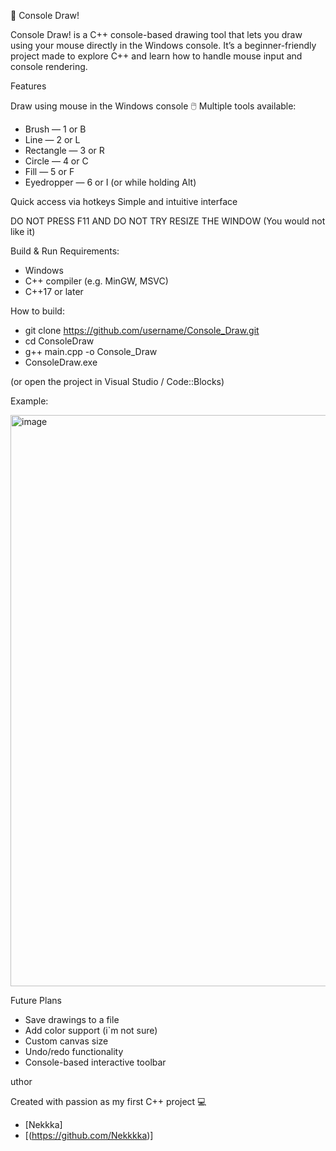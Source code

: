 🎨 Console Draw!

Console Draw! is a C++ console-based drawing tool that lets you draw using your mouse directly in the Windows console.
It’s a beginner-friendly project made to explore C++ and learn how to handle mouse input and console rendering.

  Features

Draw using mouse in the Windows console 🖱️
Multiple tools available:

-  Brush — 1 or B 
-  Line — 2 or L
-  Rectangle — 3 or R
-  Circle — 4 or C
-  Fill — 5 or F
-  Eyedropper — 6 or I (or while holding Alt)

Quick access via hotkeys
Simple and intuitive interface

DO NOT PRESS F11 AND DO NOT TRY RESIZE THE WINDOW (You would not like it)

Build & Run
Requirements:

- Windows
- C++ compiler (e.g. MinGW, MSVC)
- C++17 or later

How to build:
- git clone https://github.com/username/Console_Draw.git
- cd ConsoleDraw
- g++ main.cpp -o Console_Draw
- ConsoleDraw.exe

(or open the project in Visual Studio / Code::Blocks)

Example:

<img width="1200" height="914" alt="image" src="https://github.com/user-attachments/assets/9e3b8a08-bd98-4fe6-b104-d918df9d674e" />

Future Plans

- Save drawings to a file
- Add color support (i`m not sure)
- Custom canvas size
- Undo/redo functionality
- Console-based interactive toolbar

 uthor

Created with passion as my first C++ project 💻

- [Nekkka]
- [(https://github.com/Nekkkka)]
